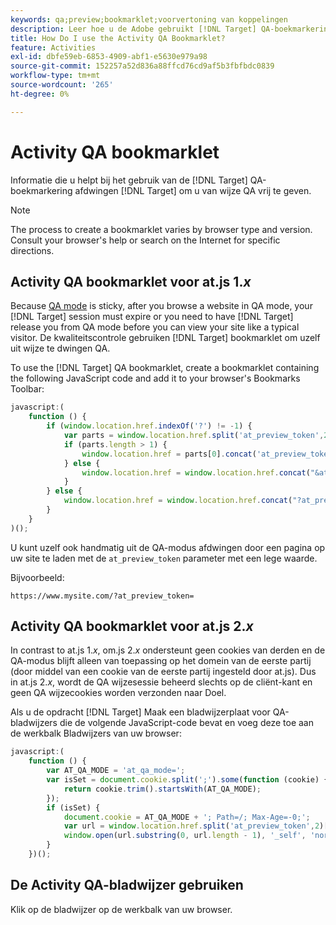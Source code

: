 ```yaml
---
keywords: qa;preview;bookmarklet;voorvertoning van koppelingen
description: Leer hoe u de Adobe gebruikt [!DNL Target] QA-boekmarkering afdwingen [!DNL Target] om u van wijze QA vrij te geven.
title: How Do I use the Activity QA Bookmarklet?
feature: Activities
exl-id: dbfe59eb-6853-4909-abf1-e5630e979a98
source-git-commit: 152257a52d836a88ffcd76cd9af5b3fbfbdc0839
workflow-type: tm+mt
source-wordcount: '265'
ht-degree: 0%

---
```


# Activity QA bookmarklet

Informatie die u helpt bij het gebruik van de [!DNL Target] QA-boekmarkering afdwingen [!DNL Target] om u van wijze QA vrij te geven.

>[!NOTE]
>
>The process to create a bookmarklet varies by browser type and version. Consult your browser&#39;s help or search on the Internet for specific directions.

## Activity QA bookmarklet voor at.js 1.*x*

Because [QA mode](/help/main/c-activities/c-activity-qa/activity-qa.md) is sticky, after you browse a website in QA mode, your [!DNL Target] session must expire or you need to have [!DNL Target] release you from QA mode before you can view your site like a typical visitor. De kwaliteitscontrole gebruiken [!DNL Target] bookmarklet om uzelf uit wijze te dwingen QA.

To use the [!DNL Target] QA bookmarklet, create a bookmarklet containing the following JavaScript code and add it to your browser&#39;s Bookmarks Toolbar:

```javascript
javascript:(
    function () {
        if (window.location.href.indexOf('?') != -1) {
            var parts = window.location.href.split('at_preview_token',2);
            if (parts.length > 1) {
                window.location.href = parts[0].concat('at_preview_token=');
            } else {
                window.location.href = window.location.href.concat("&at_preview_token=")
            }
        } else {
            window.location.href = window.location.href.concat("?at_preview_token=")
        }
    }
)();
```

U kunt uzelf ook handmatig uit de QA-modus afdwingen door een pagina op uw site te laden met de `at_preview_token` parameter met een lege waarde.

Bijvoorbeeld:

`https://www.mysite.com/?at_preview_token=`

## Activity QA bookmarklet voor at.js 2.*x*

In contrast to at.js 1.*x*, om.js 2.*x* ondersteunt geen cookies van derden en de QA-modus blijft alleen van toepassing op het domein van de eerste partij (door middel van een cookie van de eerste partij ingesteld door at.js). Dus in at.js 2.*x*, wordt de QA wijzesessie beheerd slechts op de cliënt-kant en geen QA wijzecookies worden verzonden naar Doel.

Als u de opdracht [!DNL Target] Maak een bladwijzerplaat voor QA-bladwijzers die de volgende JavaScript-code bevat en voeg deze toe aan de werkbalk Bladwijzers van uw browser:

```javascript
javascript:(
    function () {
        var AT_QA_MODE = 'at_qa_mode=';
        var isSet = document.cookie.split(';').some(function (cookie) {
            return cookie.trim().startsWith(AT_QA_MODE);
        });
        if (isSet) {
            document.cookie = AT_QA_MODE + '; Path=/; Max-Age=-0;';
            var url = window.location.href.split('at_preview_token',2)[0];
            window.open(url.substring(0, url.length - 1), '_self', 'noreferrer');
        }
    })();
```

## De Activity QA-bladwijzer gebruiken

Klik op de bladwijzer op de werkbalk van uw browser.
